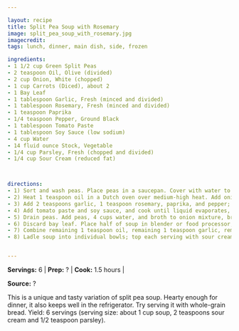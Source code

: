 ```yaml
---

layout: recipe
title: Split Pea Soup with Rosemary
image: split_pea_soup_with_rosemary.jpg
imagecredit: 
tags: lunch, dinner, main dish, side, frozen

ingredients:
- 1 1/2 cup Green Split Peas
- 2 teaspoon Oil, Olive (divided)
- 2 cup Onion, White (chopped)
- 1 cup Carrots (Diced), about 2
- 1 Bay Leaf
- 1 tablespoon Garlic, Fresh (minced and divided)
- 1 tablespoon Rosemary, Fresh (minced and divided)
- 1 teaspoon Paprika
- 1/4 teaspoon Pepper, Ground Black
- 1 tablespoon Tomato Paste
- 1 tablespoon Soy Sauce (low sodium)
- 4 cup Water
- 14 fluid ounce Stock, Vegetable
- 1/4 cup Parsley, Fresh (chopped and divided)
- 1/4 cup Sour Cream (reduced fat)



directions:
- 1) Sort and wash peas. Place peas in a saucepan. Cover with water to 2 inches above peas; set aside. 
- 2) Heat 1 teaspoon oil in a Dutch oven over medium-high heat. Add onion, carrot, and bay leaf, and sauté 5 minutes, stirring frequently. 
- 3) Add 2 teaspoons garlic, 1 teaspoon rosemary, paprika, and pepper; cook 3 minutes. 
- 4) Add tomato paste and soy sauce, and cook until liquid evaporates, scraping pan to loosen browned bits. 
- 5) Drain peas. Add peas, 4 cups water, and broth to onion mixture, bring to a boil. Cover, reduce heat to medium-low, and simmer 1 hour, stirring often. 
- 6) Discard bay leaf. Place half of soup in blender or food processor; process until smooth. Pour puréed soup into a bowl. Repeat procedure with remaining soup. 
- 7) Combine remaining 1 teaspoon oil, remaining 1 teaspoon garlic, remaining 2 teaspoons rosemary, and 3 tablespoons parsley; stir into soup. 
- 8) Ladle soup into individual bowls; top each serving with sour cream and remaining 1 tablespoon parsley. 


---
```


**Servings:** 6 | **Prep:** ? | **Cook:** 1.5 hours | 

**Source:** ?

This is a unique and tasty variation of split pea soup. Hearty enough for dinner, it also keeps well in the refrigerator. Try serving it with whole-grain bread. Yield: 6 servings (serving size: about 1 cup soup, 2 teaspoons sour cream and 1/2 teaspoon parsley).
